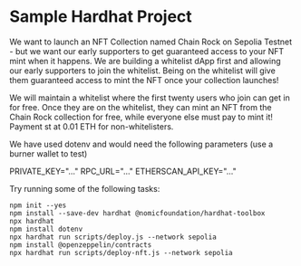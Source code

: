 # Sample Hardhat Project

We want to launch an NFT Collection named Chain Rock on Sepolia Testnet - but we want our early supporters to get guaranteed access to your NFT mint when it happens. We are building a whitelist dApp first and allowing our early supporters to join the whitelist. Being on the whitelist will give them guaranteed access to mint the NFT once your collection launches!

We will maintain a whitelist where the first twenty users who join can get in for free. Once they are on the whitelist, they can mint an NFT from the Chain Rock collection for free, while everyone else must pay to mint it! Payment st at 0.01 ETH for non-whitelisters.

We have used dotenv and would need the following parameters
(use a burner wallet to test)

PRIVATE_KEY="..."
RPC_URL="..."
ETHERSCAN_API_KEY="..."

Try running some of the following tasks:

```shell
npm init --yes
npm install --save-dev hardhat @nomicfoundation/hardhat-toolbox
npx hardhat
npm install dotenv
npx hardhat run scripts/deploy.js --network sepolia
npm install @openzeppelin/contracts
npx hardhat run scripts/deploy-nft.js --network sepolia
```
